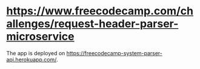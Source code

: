 # https://www.freecodecamp.com/challenges/request-header-parser-microservice

The app is deployed on https://freecodecamp-system-parser-api.herokuapp.com/.

